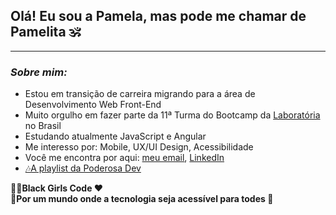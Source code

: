 ****<h2>Olá! Eu sou a Pamela, mas pode me chamar de Pamelita 🕉</h2>****

***

*<h3>Sobre mim:</h3>*

- Estou em transição de carreira migrando para a área de Desenvolvimento Web Front-End
- Muito orgulho em fazer parte da 11ª Turma do Bootcamp da [Laboratória](https://www.laboratoria.la/br) no Brasil
- Estudando atualmente JavaScript e Angular
- Me interesso por: Mobile, UX/UI Design, Acessibilidade
- Você me encontra por aqui: [meu email](pamelladandolo@gmail.com), [LinkedIn](https://www.linkedin.com/in/pameladandolo/)
- <a href= "https://open.spotify.com/playlist/1jmQ1NbvhUu1S0qfvYZ5m8?si=e8a4d9a61c1947c4"> 🎶A playlist da Poderosa Dev</a>



**💪🏽Black Girls Code ❤**  
**🚀Por um mundo onde a tecnologia seja acessível para todes 🌈**
